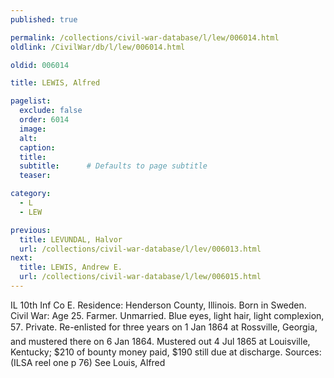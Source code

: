 ```yaml
---
published: true

permalink: /collections/civil-war-database/l/lew/006014.html
oldlink: /CivilWar/db/l/lew/006014.html

oldid: 006014

title: LEWIS, Alfred

pagelist:
  exclude: false
  order: 6014
  image: 
  alt:
  caption:
  title:
  subtitle:      # Defaults to page subtitle
  teaser:

category: 
  - L 
  - LEW

previous:
  title: LEVUNDAL, Halvor
  url: /collections/civil-war-database/l/lev/006013.html  
next:
  title: LEWIS, Andrew E.
  url: /collections/civil-war-database/l/lew/006015.html   
---
```

IL 10th Inf Co E. Residence: Henderson County, Illinois. Born in Sweden. Civil War: Age 25. Farmer. Unmarried. Blue eyes, light hair, light complexion, 5&#146;7&#148;. Private. Re-enlisted for three years on 1 Jan 1864 at Rossville, Georgia, and mustered there on 6 Jan 1864. Mustered out 4 Jul 1865 at Louisville, Kentucky; $210 of bounty money paid, $190 still due at discharge. Sources: (ILSA reel one p 76) See Louis, Alfred